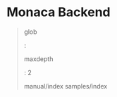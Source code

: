 Monaca Backend
==============

> glob
>
> :   
>
> maxdepth
>
> :   2
>
> manual/index samples/index
